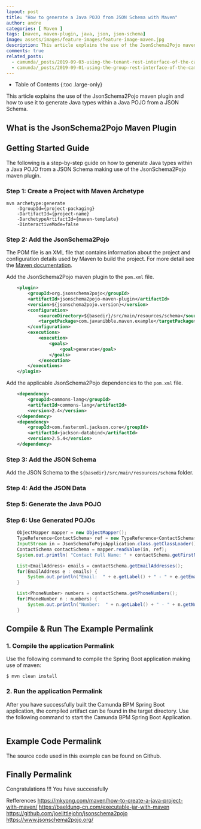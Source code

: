 ```yaml
---
layout: post
title: "How to generate a Java POJO from JSON Schema with Maven"
author: andre
categories: [ Maven ]
tags: [maven, maven-plugin, java, json, json-schema]
image: assets/images/feature-images/feature-image-maven.jpg
description: This article explains the use of the JsonSchema2Pojo maven plugin and how to use it to generate Java types within a Java POJO from a JSON Schema.
comments: true
related_posts:
  - camunda/_posts/2019-09-03-using-the-tenant-rest-interface-of-the-camunda-platform.md
  - camunda/_posts/2019-09-01-using-the-group-rest-interface-of-the-camunda-platform.md
---
```


- Table of Contents
{:toc .large-only}

This article explains the use of the JsonSchema2Pojo maven plugin and how to use it to generate Java types within a Java POJO from a JSON Schema.

## What is the JsonSchema2Pojo Maven Plugin 


## Getting Started Guide
The following is a step-by-step guide on how to generate Java types within a Java POJO from a JSON Schema making use of the JsonSchema2Pojo maven plugin.

### Step 1: Create a Project with Maven Archetype

```shell
mvn archetype:generate 
	-DgroupId={project-packaging}
	-DartifactId={project-name}
	-DarchetypeArtifactId={maven-template} 
	-DinteractiveMode=false
```
### Step 2: Add the JsonSchema2Pojo 
The POM file is an XML file that contains information about the project and configuration details used by Maven to build the project. For more detail see the [Maven documentation](https://maven.apache.org/guides/introduction/introduction-to-the-pom.html).

Add the JsonSchema2Pojo maven plugin to the `pom.xml` file.
```xml
    <plugin>
        <groupId>org.jsonschema2pojo</groupId>
        <artifactId>jsonschema2pojo-maven-plugin</artifactId>
        <version>${jsonschema2pojo.version}</version>
        <configuration>
            <sourceDirectory>${basedir}/src/main/resources/schema</sourceDirectory>
            <targetPackage>com.javanibble.maven.example</targetPackage>
        </configuration>
        <executions>
            <execution>
                <goals>
                    <goal>generate</goal>
                </goals>
            </execution>
        </executions>
    </plugin>
```

Add the applicable JsonSchema2Pojo dependencies to the `pom.xml` file.
```xml
    <dependency>
        <groupId>commons-lang</groupId>
        <artifactId>commons-lang</artifactId>
        <version>2.4</version>
    </dependency>
    <dependency>
        <groupId>com.fasterxml.jackson.core</groupId>
        <artifactId>jackson-databind</artifactId>
        <version>2.5.4</version>
    </dependency>
```

### Step 3: Add the JSON Schema
Add the JSON Schema to the `${basedir}/src/main/resources/schema` folder.

### Step 4: Add the JSON Data

### Step 5: Generate the Java POJO

### Step 6: Use Generated POJOs

```java
    ObjectMapper mapper = new ObjectMapper();
    TypeReference<ContactSchema> ref = new TypeReference<ContactSchema>() {};
    InputStream in = JsonSchemaToPojoApplication.class.getClassLoader().getResourceAsStream("json/contact-data.json");
    ContactSchema contactSchema = mapper.readValue(in, ref);
    System.out.println( "Contact Full Name: " + contactSchema.getFirstName() + " " + contactSchema.getLastName() );

    List<EmailAddress> emails = contactSchema.getEmailAddresses();
    for(EmailAddress e : emails) {
        System.out.println("Email:  " + e.getLabel() + " - " + e.getEmail());
    }

    List<PhoneNumber> numbers = contactSchema.getPhoneNumbers();
    for(PhoneNumber n : numbers) {
        System.out.println("Number:  " + n.getLabel() + " - " + n.getNumber());
    }
```

## Compile & Run The Example Permalink
### 1. Compile the application Permalink
Use the following command to compile the Spring Boot application making use of maven:

```shell
$ mvn clean install
```

### 2. Run the application Permalink
After you have successfully built the Camunda BPM Spring Boot application, the compiled artifact can be found in the target directory. Use the following command to start the Camunda BPM Spring Boot Application.

```shell

```

## Example Code Permalink
The source code used in this example can be found on Github.

## Finally Permalink
Congratulations !!! You have successfully 

Refferences
https://mkyong.com/maven/how-to-create-a-java-project-with-maven/
https://baeldung-cn.com/executable-jar-with-maven
https://github.com/joelittlejohn/jsonschema2pojo
https://www.jsonschema2pojo.org/